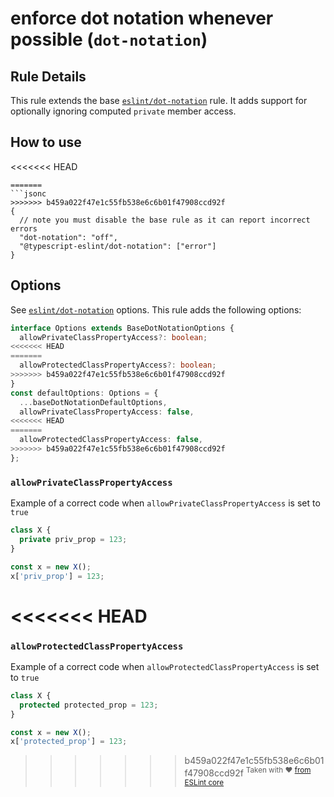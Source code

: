 # enforce dot notation whenever possible (`dot-notation`)

## Rule Details

This rule extends the base [`eslint/dot-notation`](https://eslint.org/docs/rules/dot-notation) rule.
It adds support for optionally ignoring computed `private` member access.

## How to use

<<<<<<< HEAD
```cjson
=======
```jsonc
>>>>>>> b459a022f47e1c55fb538e6c6b01f47908ccd92f
{
  // note you must disable the base rule as it can report incorrect errors
  "dot-notation": "off",
  "@typescript-eslint/dot-notation": ["error"]
}
```

## Options

See [`eslint/dot-notation`](https://eslint.org/docs/rules/dot-notation#options) options.
This rule adds the following options:

```ts
interface Options extends BaseDotNotationOptions {
  allowPrivateClassPropertyAccess?: boolean;
<<<<<<< HEAD
=======
  allowProtectedClassPropertyAccess?: boolean;
>>>>>>> b459a022f47e1c55fb538e6c6b01f47908ccd92f
}
const defaultOptions: Options = {
  ...baseDotNotationDefaultOptions,
  allowPrivateClassPropertyAccess: false,
<<<<<<< HEAD
=======
  allowProtectedClassPropertyAccess: false,
>>>>>>> b459a022f47e1c55fb538e6c6b01f47908ccd92f
};
```

### `allowPrivateClassPropertyAccess`

Example of a correct code when `allowPrivateClassPropertyAccess` is set to `true`

```ts
class X {
  private priv_prop = 123;
}

const x = new X();
x['priv_prop'] = 123;
```

<<<<<<< HEAD
=======
### `allowProtectedClassPropertyAccess`

Example of a correct code when `allowProtectedClassPropertyAccess` is set to `true`

```ts
class X {
  protected protected_prop = 123;
}

const x = new X();
x['protected_prop'] = 123;
```

>>>>>>> b459a022f47e1c55fb538e6c6b01f47908ccd92f
<sup>Taken with ❤️ [from ESLint core](https://github.com/eslint/eslint/blob/master/docs/rules/dot-notation.md)</sup>

